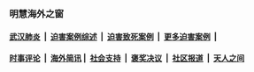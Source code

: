 
### 明慧海外之窗

####  [武汉肺炎](indexes/365.md?t=04200201) &nbsp;|&nbsp;  [迫害案例综述](indexes/328.md?t=04200201) &nbsp;|&nbsp; [迫害致死案例](indexes/277.md?t=04200201)  &nbsp;|&nbsp; [更多迫害案例](indexes/81.md?t=04200201)  &nbsp;|&nbsp; 
####  [时事评论](indexes/19.md?t=04200201) &nbsp;|&nbsp; [海外简讯](indexes/245.md?t=04200201)&nbsp;|&nbsp;  [社会支持](indexes/140.md?t=04200201) &nbsp;|&nbsp; [褒奖决议](indexes/282.md?t=04200201) &nbsp;|&nbsp; [社区报道](indexes/91.md?t=04200201)  &nbsp;|&nbsp; [天人之间](indexes/78.md?t=04200201) 

